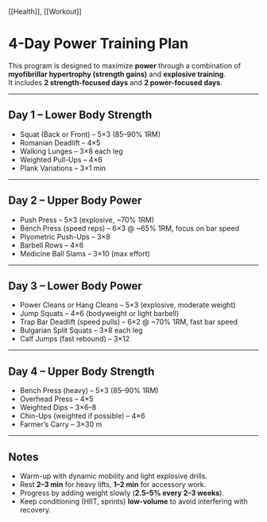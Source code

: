 
[[Health]], [[Workout]]
# 4-Day Power Training Plan

This program is designed to maximize **power** through a combination of  
**myofibrillar hypertrophy (strength gains)** and **explosive training**.  
It includes **2 strength-focused days** and **2 power-focused days**.

---

## Day 1 – Lower Body Strength
- Squat (Back or Front) – 5×3 (85–90% 1RM)  
- Romanian Deadlift – 4×5  
- Walking Lunges – 3×8 each leg  
- Weighted Pull-Ups – 4×6  
- Plank Variations – 3×1 min  

---

## Day 2 – Upper Body Power
- Push Press – 5×3 (explosive, ~70% 1RM)  
- Bench Press (speed reps) – 6×3 @ ~65% 1RM, focus on bar speed  
- Plyometric Push-Ups – 3×8  
- Barbell Rows – 4×6  
- Medicine Ball Slams – 3×10 (max effort)  

---

## Day 3 – Lower Body Power
- Power Cleans or Hang Cleans – 5×3 (explosive, moderate weight)  
- Jump Squats – 4×6 (bodyweight or light barbell)  
- Trap Bar Deadlift (speed pulls) – 6×2 @ ~70% 1RM, fast bar speed  
- Bulgarian Split Squats – 3×8 each leg  
- Calf Jumps (fast rebound) – 3×12  

---

## Day 4 – Upper Body Strength
- Bench Press (heavy) – 5×3 (85–90% 1RM)  
- Overhead Press – 4×5  
- Weighted Dips – 3×6–8  
- Chin-Ups (weighted if possible) – 4×6  
- Farmer’s Carry – 3×30 m  

---

## Notes
- Warm-up with dynamic mobility and light explosive drills.  
- Rest **2–3 min** for heavy lifts, **1–2 min** for accessory work.  
- Progress by adding weight slowly (**2.5–5% every 2–3 weeks**).  
- Keep conditioning (HIIT, sprints) **low-volume** to avoid interfering with recovery.